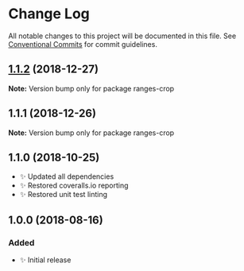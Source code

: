 # Change Log

All notable changes to this project will be documented in this file.
See [Conventional Commits](https://conventionalcommits.org) for commit guidelines.

## [1.1.2](https://bitbucket.org/codsen/codsen/src/master/packages/ranges-crop/compare/ranges-crop@1.1.1...ranges-crop@1.1.2) (2018-12-27)

**Note:** Version bump only for package ranges-crop





## 1.1.1 (2018-12-26)

**Note:** Version bump only for package ranges-crop





## 1.1.0 (2018-10-25)

- ✨ Updated all dependencies
- ✨ Restored coveralls.io reporting
- ✨ Restored unit test linting

## 1.0.0 (2018-08-16)

### Added

- ✨ Initial release
